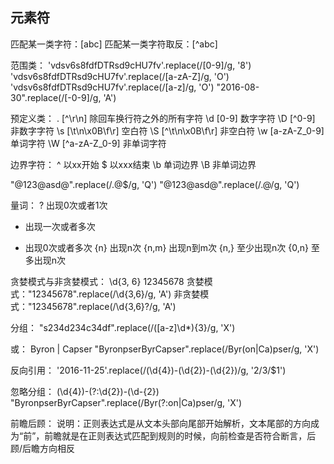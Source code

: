 ## 元素符


匹配某一类字符：[abc]
匹配某一类字符取反：[^abc]

范围类：
'vdsv6s8fdfDTRsd9cHU7fv'.replace(/[0-9]/g, '8')
'vdsv6s8fdfDTRsd9cHU7fv'.replace(/[a-zA-Z]/g, 'O')
'vdsv6s8fdfDTRsd9cHU7fv'.replace(/[a-z]/g, 'O')
"2016-08-30".replace(/[-0-9]/g, 'A')

预定义类：
. [^\r\n]  除回车换行符之外的所有字符
\d [0-9]   数字字符
\D [^0-9]  非数字字符
\s [\t\n\x0B\f\r]  空白符
\S [^\t\n\x0B\f\r]  非空白符
\w [a-zA-Z_0-9]  单词字符
\W [^a-zA-Z_0-9] 非单词字符

边界字符：
^ 以xx开始
$ 以xxx结束
\b  单词边界
\B 非单词边界

"@123@asd@".replace(/.@$/g, 'Q')
"@123@asd@".replace(/.@/g, 'Q')

量词：
? 出现0次或者1次
+ 出现一次或者多次
* 出现0次或者多次
{n} 出现n次
{n,m} 出现n到m次
{n,} 至少出现n次
{0,n} 至多出现n次

贪婪模式与非贪婪模式：
\d{3, 6}
12345678
贪婪模式："12345678".replace(/\d{3,6}/g, 'A')
非贪婪模式："12345678".replace(/\d{3,6}?/g, 'A')

分组：
"s234d234c34df".replace(/([a-z]\d*){3}/g, 'X')

或：
Byron | Capser
"ByronpserByrCapser".replace(/Byr(on|Ca)pser/g, 'X')

反向引用：
'2016-11-25'.replace(/(\d{4})-(\d{2})-(\d{2})/g, '$2/$3/$1')

忽略分组：
(\d{4})-(?:\d{2})-(\d-{2})
"ByronpserByrCapser".replace(/Byr(?:on|Ca)pser/g, 'X')

前瞻后顾：
说明：正则表达式是从文本头部向尾部开始解析，文本尾部的方向成为“前”，前瞻就是在正则表达式匹配到规则的时候，向前检查是否符合断言，后顾/后瞻方向相反


